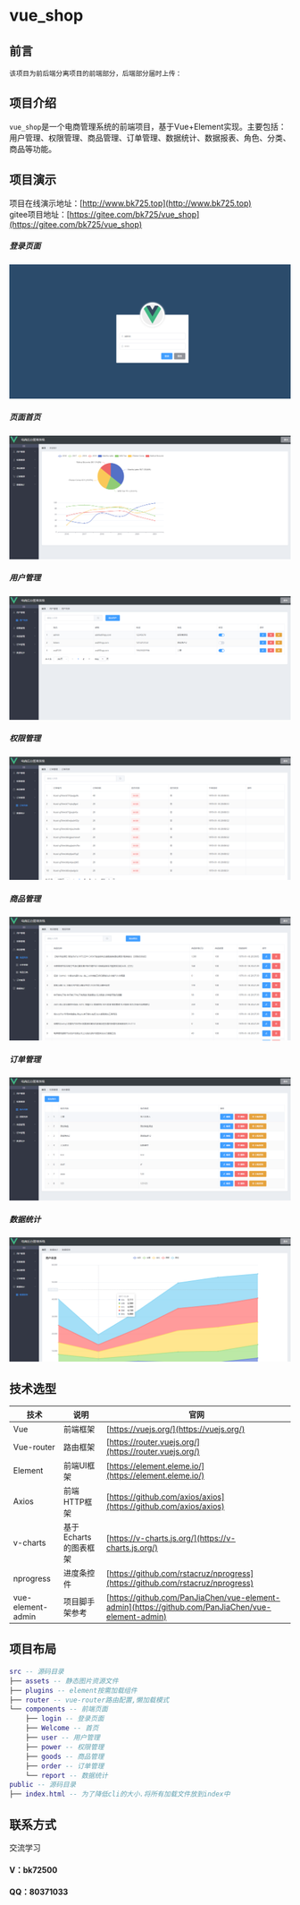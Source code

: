 # vue_shop

## 前言
```
该项目为前后端分离项目的前端部分，后端部分届时上传：
```

## 项目介绍
`vue_shop`是一个电商管理系统的前端项目，基于Vue+Element实现。主要包括：用户管理、权限管理、商品管理、订单管理、数据统计、数据报表、角色、分类、商品等功能。

## 项目演示
项目在线演示地址：[http://www.bk725.top](http://www.bk725.top)  
gitee项目地址：[https://gitee.com/bk725/vue_shop](https://gitee.com/bk725/vue_shop)

##### 登录页面
![登陆页面](images/login.png)

##### 页面首页
![页面首页](images/home.png)

##### 用户管理
![用户管理](images/user.png)

##### 权限管理
![权限管理](images/order.png)

##### 商品管理
![商品管理](images/goods.png)

##### 订单管理
![订单管理](images/auth.png)

##### 数据统计
![数据统计](images/data.png)

## 技术选型

技术 | 说明 | 官网
----|----|----
Vue | 前端框架 | [https://vuejs.org/](https://vuejs.org/)
Vue-router | 路由框架 | [https://router.vuejs.org/](https://router.vuejs.org/)
Element | 前端UI框架 | [https://element.eleme.io/](https://element.eleme.io/)
Axios | 前端HTTP框架 | [https://github.com/axios/axios](https://github.com/axios/axios)
v-charts | 基于Echarts的图表框架 | [https://v-charts.js.org/](https://v-charts.js.org/)
nprogress | 进度条控件 | [https://github.com/rstacruz/nprogress](https://github.com/rstacruz/nprogress)
vue-element-admin | 项目脚手架参考 | [https://github.com/PanJiaChen/vue-element-admin](https://github.com/PanJiaChen/vue-element-admin)

## 项目布局
```lua
src -- 源码目录
├── assets -- 静态图片资源文件
├── plugins -- element按需加载组件
├── router -- vue-router路由配置,懒加载模式
└── components -- 前端页面
    ├── login -- 登录页面
    ├── Welcome -- 首页
    ├── user -- 用户管理
    ├── power -- 权限管理
    ├── goods -- 商品管理
    ├── order -- 订单管理
    └── report -- 数据统计
public -- 源码目录
├── index.html -- 为了降低cli的大小.将所有加载文件放到index中
```
## 联系方式
交流学习
#### V：bk72500
#### QQ：80371033
